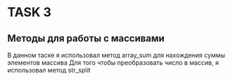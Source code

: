 # TASK 3
## Методы для работы с массивами
В данном таске я использовал метод array_sum для нахождения суммы элементов массива
Для того чтобы преобразовать число в массив, я использовал метод str_split
